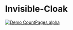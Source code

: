 # Invisible-Cloak

[![Demo CountPages alpha](https://j.gifs.com/K1j9q8.gif)](https://www.youtube.com/watch?v=Yaf1rgjP71c&feature=youtu.be)

